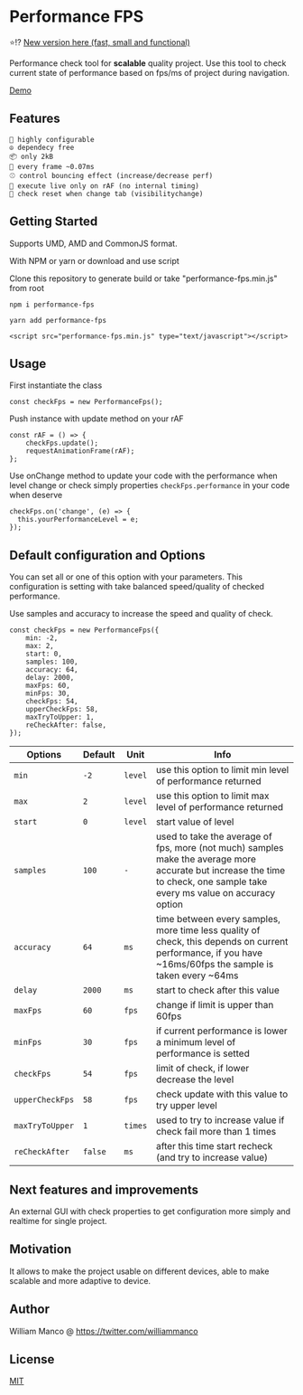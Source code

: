 # Performance FPS

⭐️⁉️ [New version here (fast, small and functional)](https://github.com/williammanco/check-performance)

Performance check tool for **scalable** quality project.
Use this tool to check current state of performance based on fps/ms of project during navigation.

[Demo](https://williammanco.github.io/performance-fps/public/)

## Features

	🎲 highly configurable
	☮️ dependecy free
	📦 only 2kB
	🚀 every frame ~0.07ms
	⚾ control bouncing effect (increase/decrease perf)
	🧟 execute live only on rAF (no internal timing)
	🙈 check reset when change tab (visibilitychange)


## Getting Started

Supports UMD, AMD and CommonJS format.

With NPM or yarn or download and use script

Clone this repository to generate build or take "performance-fps.min.js" from root

```
npm i performance-fps
```
```
yarn add performance-fps
```
```
<script src="performance-fps.min.js" type="text/javascript"></script>
```

## Usage

First instantiate the class
```
const checkFps = new PerformanceFps();
```
Push instance with update method on your rAF
```
const rAF = () => {
	checkFps.update();
	requestAnimationFrame(rAF);
};
```
Use onChange method to update your code with the performance when level change or check simply properties `checkFps.performance` in your code when deserve
```
checkFps.on('change', (e) => {
  this.yourPerformanceLevel = e;
});
```

## Default configuration and Options

You can set all or one of this option  with your parameters.
This configuration is setting with take balanced speed/quality of checked performance.

Use samples and accuracy to increase the speed and quality of check. 

```
const checkFps = new PerformanceFps({
    min: -2,
    max: 2,
    start: 0,
    samples: 100,
    accuracy: 64,
    delay: 2000,
    maxFps: 60,
    minFps: 30,
    checkFps: 54,
    upperCheckFps: 58,
    maxTryToUpper: 1,
    reCheckAfter: false,
});
```

Options | Default | Unit | Info
--- | --- | --- | ---
`min`| `-2` | `level` | use this option to limit min level of performance returned
`max`| `2` | `level` | use this option to limit max level of performance returned
`start`| `0` | `level` | start value of level
`samples`| `100` | `-` | used to take the average of fps, more (not much) samples make the average more accurate but increase the time to check, one sample take every ms value on accuracy option
`accuracy`| `64` | `ms` | time between every samples, more time less quality of check, this depends on current performance, if you have ~16ms/60fps the sample is taken every ~64ms
`delay`| `2000` | `ms` | start to check after this value
`maxFps`| `60` | `fps` | change if limit is upper than 60fps
`minFps`| `30` | `fps` | if current performance is lower a minimum level of performance is setted
`checkFps`| `54` | `fps` | limit of check, if lower decrease the level
`upperCheckFps`| `58` | `fps` | check update with this value to try upper level
`maxTryToUpper`| `1` | `times` | used to try to increase value if check fail more than 1 times
`reCheckAfter`| `false` | `ms` | after this time start recheck (and try to increase value)



## Next features and improvements

An external GUI with check properties 	to get configuration more simply and 	realtime for single project. 


## Motivation

It allows to make the project usable on different devices, able to make scalable and more adaptive to device.

## Author

William Manco @ https://twitter.com/williammanco

## License

[MIT](http://opensource.org/licenses/mit-license.php)
